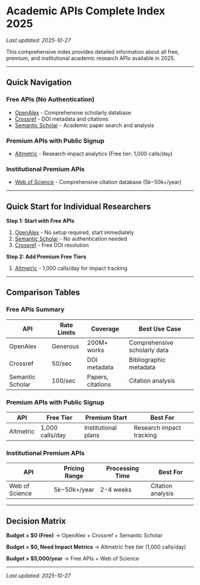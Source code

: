 # Academic APIs Complete Index 2025

*Last updated: 2025-10-27*

This comprehensive index provides detailed information about all free, premium, and institutional academic research APIs available in 2025.

---

## Quick Navigation

### Free APIs (No Authentication)
- [OpenAlex](openalex.md) - Comprehensive scholarly database
- [Crossref](crossref.md) - DOI metadata and citations
- [Semantic Scholar](semantic-scholar.md) - Academic paper search and analysis

### Premium APIs with Public Signup
- [Altmetric](altmetric.md) - Research impact analytics (Free tier: 1,000 calls/day)

### Institutional Premium APIs
- [Web of Science](web-of-science.md) - Comprehensive citation database ($5k-$50k+/year)

---

## Quick Start for Individual Researchers

**Step 1: Start with Free APIs**
1. [OpenAlex](openalex.md) - No setup required, start immediately
2. [Semantic Scholar](semantic-scholar.md) - No authentication needed
3. [Crossref](crossref.md) - Free DOI resolution

**Step 2: Add Premium Free Tiers**
1. [Altmetric](altmetric.md) - 1,000 calls/day for impact tracking

---

## Comparison Tables

### Free APIs Summary

| API | Rate Limits | Coverage | Best Use Case |
|-----|-------------|----------|---------------|
| OpenAlex | Generous | 200M+ works | Comprehensive scholarly data |
| Crossref | 50/sec | DOI metadata | Bibliographic metadata |
| Semantic Scholar | 100/sec | Papers, citations | Citation analysis |

### Premium APIs with Public Signup

| API | Free Tier | Premium Start | Best For |
|-----|-----------|---------------|----------|
| Altmetric | 1,000 calls/day | Institutional plans | Research impact tracking |

### Institutional Premium APIs

| API | Pricing Range | Processing Time | Best For |
|-----|---------------|-----------------|----------|
| Web of Science | $5k-$50k+/year | 2-4 weeks | Citation analysis |

---

## Decision Matrix

**Budget = $0 (Free)**
→ OpenAlex + Crossref + Semantic Scholar

**Budget = $0, Need Impact Metrics**
→ Altmetric free tier (1,000 calls/day)

**Budget > $5,000/year**
→ Free APIs + Web of Science

---

*Last updated: 2025-10-27*